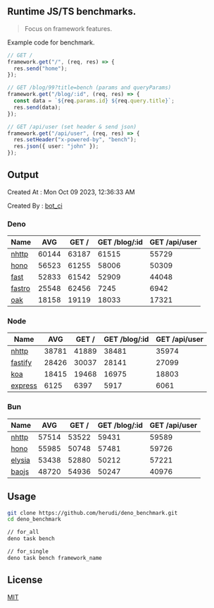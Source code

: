 ## Runtime JS/TS benchmarks.

> Focus on framework features.

Example code for benchmark.
```ts
// GET /
framework.get("/", (req, res) => {
  res.send("home");
});

// GET /blog/99?title=bench (params and queryParams)
framework.get("/blog/:id", (req, res) => {
  const data = `${req.params.id} ${req.query.title}`;
  res.send(data);
});

// GET /api/user (set header & send json)
framework.get("/api/user", (req, res) => {
  res.setHeader("x-powered-by", "bench");
  res.json({ user: "john" });
});
```

## Output
Created At : Mon Oct 09 2023, 12:36:33 AM

Created By : [bot_ci](https://github.com/herudi/deno_benchmarks/commits?author=github-actions%5Bbot%5D)


### Deno
|Name|AVG|GET /|GET /blog/:id|GET /api/user|
|----|----|----|----|----|
|[nhttp](https://github.com/nhttp/nhttp)|60144|63187|61515|55729|
|[hono](https://github.com/honojs/hono)|56523|61255|58006|50309|
|[fast](https://github.com/danteissaias/fast)|52833|61542|52909|44048|
|[fastro](https://github.com/fastrodev/fastro)|25548|62456|7245|6942|
|[oak](https://github.com/oakserver/oak)|18158|19119|18033|17321|
  


### Node
|Name|AVG|GET /|GET /blog/:id|GET /api/user|
|----|----|----|----|----|
|[nhttp](https://github.com/nhttp/nhttp)|38781|41889|38481|35974|
|[fastify](https://github.com/fastify/fastify)|28426|30037|28141|27099|
|[koa](https://github.com/koajs/koa)|18415|19468|16975|18803|
|[express](https://github.com/expressjs/express)|6125|6397|5917|6061|
  


### Bun
|Name|AVG|GET /|GET /blog/:id|GET /api/user|
|----|----|----|----|----|
|[nhttp](https://github.com/nhttp/nhttp)|57514|53522|59431|59589|
|[hono](https://github.com/honojs/hono)|55985|50748|57481|59726|
|[elysia](https://github.com/elysiajs/elysia)|53438|52880|50212|57221|
|[baojs](https://github.com/mattreid1/baojs)|48720|54936|50247|40976|
  



## Usage

```bash
git clone https://github.com/herudi/deno_benchmark.git
cd deno_benchmark

// for_all
deno task bench

// for_single
deno task bench framework_name
```

## License

[MIT](LICENSE)

